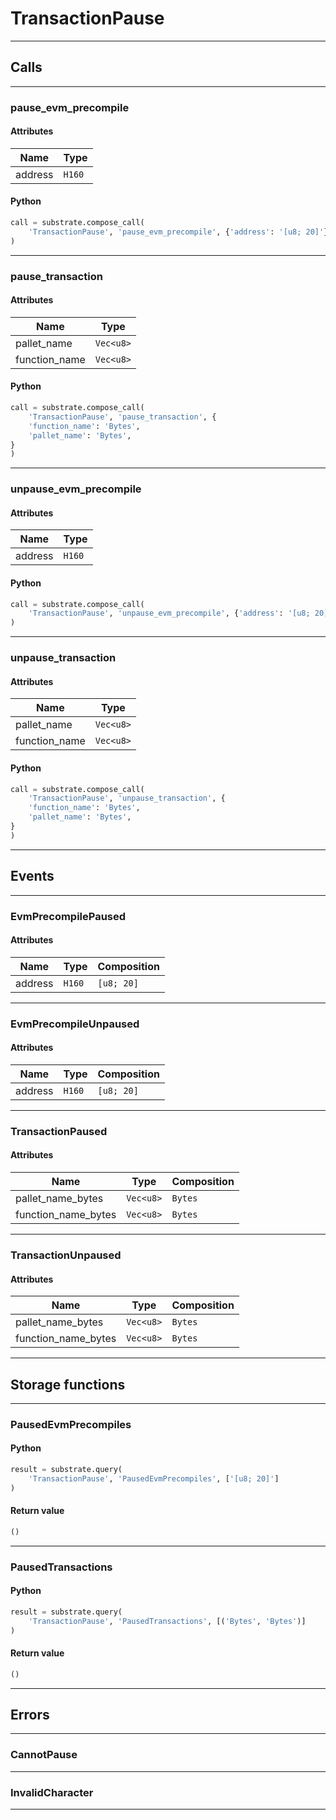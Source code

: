 
# TransactionPause

---------
## Calls

---------
### pause_evm_precompile
#### Attributes
| Name | Type |
| -------- | -------- | 
| address | `H160` | 

#### Python
```python
call = substrate.compose_call(
    'TransactionPause', 'pause_evm_precompile', {'address': '[u8; 20]'}
)
```

---------
### pause_transaction
#### Attributes
| Name | Type |
| -------- | -------- | 
| pallet_name | `Vec<u8>` | 
| function_name | `Vec<u8>` | 

#### Python
```python
call = substrate.compose_call(
    'TransactionPause', 'pause_transaction', {
    'function_name': 'Bytes',
    'pallet_name': 'Bytes',
}
)
```

---------
### unpause_evm_precompile
#### Attributes
| Name | Type |
| -------- | -------- | 
| address | `H160` | 

#### Python
```python
call = substrate.compose_call(
    'TransactionPause', 'unpause_evm_precompile', {'address': '[u8; 20]'}
)
```

---------
### unpause_transaction
#### Attributes
| Name | Type |
| -------- | -------- | 
| pallet_name | `Vec<u8>` | 
| function_name | `Vec<u8>` | 

#### Python
```python
call = substrate.compose_call(
    'TransactionPause', 'unpause_transaction', {
    'function_name': 'Bytes',
    'pallet_name': 'Bytes',
}
)
```

---------
## Events

---------
### EvmPrecompilePaused
#### Attributes
| Name | Type | Composition
| -------- | -------- | -------- |
| address | `H160` | ```[u8; 20]```

---------
### EvmPrecompileUnpaused
#### Attributes
| Name | Type | Composition
| -------- | -------- | -------- |
| address | `H160` | ```[u8; 20]```

---------
### TransactionPaused
#### Attributes
| Name | Type | Composition
| -------- | -------- | -------- |
| pallet_name_bytes | `Vec<u8>` | ```Bytes```
| function_name_bytes | `Vec<u8>` | ```Bytes```

---------
### TransactionUnpaused
#### Attributes
| Name | Type | Composition
| -------- | -------- | -------- |
| pallet_name_bytes | `Vec<u8>` | ```Bytes```
| function_name_bytes | `Vec<u8>` | ```Bytes```

---------
## Storage functions

---------
### PausedEvmPrecompiles

#### Python
```python
result = substrate.query(
    'TransactionPause', 'PausedEvmPrecompiles', ['[u8; 20]']
)
```

#### Return value
```python
()
```
---------
### PausedTransactions

#### Python
```python
result = substrate.query(
    'TransactionPause', 'PausedTransactions', [('Bytes', 'Bytes')]
)
```

#### Return value
```python
()
```
---------
## Errors

---------
### CannotPause

---------
### InvalidCharacter

---------